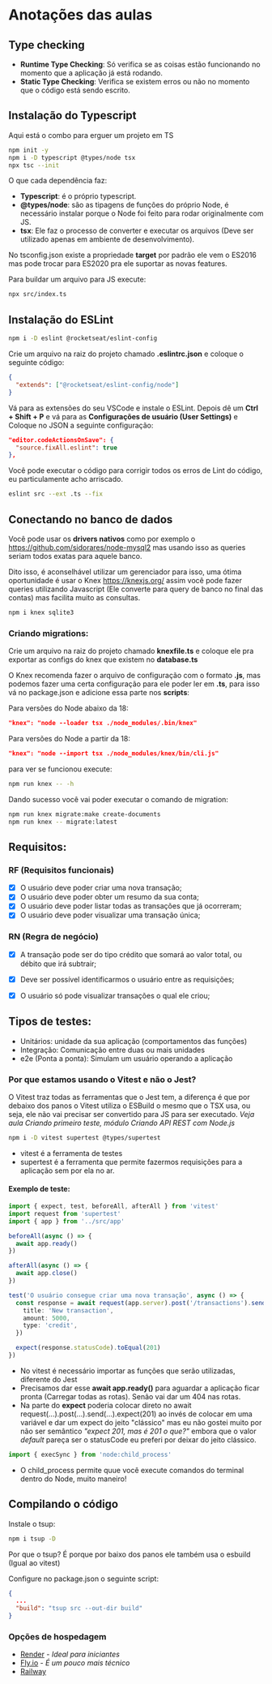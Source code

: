 # Anotações das aulas

## Type checking
- <b>Runtime Type Checking</b>: Só verifica se as coisas estão funcionando no momento que a aplicação já está rodando.
- <b>Static Type Checking</b>: Verifica se existem erros ou não no momento que o código está sendo escrito.

## Instalação do Typescript
Aqui está o combo para erguer um projeto em TS
```bash
npm init -y
npm i -D typescript @types/node tsx
npx tsc --init
```
O que cada dependência faz:
- **Typescript**: é o próprio typescript.
- **@types/node**: são as tipagens de funções do próprio Node, é necessário instalar porque o Node foi feito para rodar originalmente com JS.
- **tsx**: Ele faz o processo de converter e executar os arquivos (Deve ser utilizado apenas em ambiente de desenvolvimento).

No tsconfig.json existe a propriedade **target** por padrão ele vem o ES2016 mas pode trocar para ES2020 pra ele suportar as novas features.

Para buildar um arquivo para JS execute:
```bash
npx src/index.ts
```

## Instalação do ESLint
```bash
npm i -D eslint @rocketseat/eslint-config
```
Crie um arquivo na raiz do projeto chamado **.eslintrc.json** e coloque o seguinte código:
```json
{
  "extends": ["@rocketseat/eslint-config/node"]
}
```
Vá para as extensões do seu VSCode e instale o ESLint.
Depois dê um **Ctrl + Shift + P** e vá para as **Configurações de usuário (User Settings)** e Coloque no JSON a seguinte configuração:
```json
"editor.codeActionsOnSave": {
  "source.fixAll.eslint": true
},
```

Você pode executar o código para corrigir todos os erros de Lint do código, eu particulamente acho arriscado.
```bash
eslint src --ext .ts --fix
```

## Conectando no banco de dados
Você pode usar os **drivers nativos** como por exemplo o https://github.com/sidorares/node-mysql2 mas usando isso as queries seriam todos exatas para aquele banco.

Dito isso, é aconselhável utilizar um gerenciador para isso, uma ótima oportunidade é usar o Knex https://knexjs.org/ assim você pode fazer queries utilizando Javascript (Ele converte para query de banco no final das contas) mas facilita muito as consultas.

```bash
npm i knex sqlite3
```

### Criando migrations:
Crie um arquivo na raiz do projeto chamado **knexfile.ts** e coloque ele pra exportar as configs do knex que existem no **database.ts**

O Knex recomenda fazer o arquivo de configuração com o formato **.js**, mas podemos fazer uma certa configuração para ele poder ler em **.ts**, para isso vá no package.json e adicione essa parte nos **scripts**:

Para versões do Node abaixo da 18:
```json
"knex": "node --loader tsx ./node_modules/.bin/knex"
```
Para versões do Node a partir da 18:
```json
"knex": "node --import tsx ./node_modules/knex/bin/cli.js"
```

para ver se funcionou execute:
```bash
npm run knex -- -h
```
Dando sucesso você vai poder executar o comando de migration:
```bash
npm run knex migrate:make create-documents 
npm run knex -- migrate:latest
```

## Requisitos:
### RF (Requisitos funcionais)
- [x] O usuário deve poder criar uma nova transação;
- [x] O usuário deve poder obter um resumo da sua conta;
- [x] O usuário deve poder listar todas as transações que já ocorreram;
- [x] O usuário deve poder visualizar uma transação única;

### RN (Regra de negócio)
- [x] A transação pode ser do tipo crédito que somará ao valor total, ou débito que irá subtrair;
- [x] Deve ser possível identificarmos o usuário entre as requisições;
- [x] O usuário só pode visualizar transações o qual ele criou;


## Tipos de testes: 
- Unitários: unidade da sua aplicação (comportamentos das funções)
- Integração: Comunicação entre duas ou mais unidades
- e2e (Ponta a ponta): Simulam um usuário operando a aplicação

### Por que estamos usando o Vitest e não o Jest?
O Vitest traz todas as ferramentas que o Jest tem, a diferença é que por debaixo dos panos o Vitest utiliza o ESBuild o mesmo que o TSX usa, ou seja, ele não vai precisar ser convertido para JS para ser executado. *Veja aula Criando primeiro teste, módulo Criando API REST com Node.js*

```bash
npm i -D vitest supertest @types/supertest
```
- vitest é a ferramenta de testes
- supertest é a ferramenta que permite fazermos requisições para a aplicação sem por ela no ar.

#### Exemplo de teste:
```typescript
import { expect, test, beforeAll, afterAll } from 'vitest'
import request from 'supertest'
import { app } from '../src/app'

beforeAll(async () => {
  await app.ready()
})

afterAll(async () => {
  await app.close()
})

test('O usuário consegue criar uma nova transação', async () => {
  const response = await request(app.server).post('/transactions').send({
    title: 'New transaction',
    amount: 5000,
    type: 'credit',
  })

  expect(response.statusCode).toEqual(201)
})
```

- No vitest é necessário importar as funções que serão utilizadas, diferente do Jest
- Precisamos dar esse **await app.ready()** para aguardar a aplicação ficar pronta (Carregar todas as rotas). Senão vai dar um 404 nas rotas.
- Na parte do **expect** poderia colocar direto no await request(...).post(...).send(...).expect(201) ao invés de colocar em uma variável e dar um expect do jeito "clássico" mas eu não gostei muito por não ser semântico *"expect 201, mas é 201 o que?"* embora que o valor *default* pareça ser o statusCode eu preferi por deixar do jeito clássico.


```javascript
import { execSync } from 'node:child_process'
```
- O child_process permite quue você execute comandos do terminal dentro do Node, muito maneiro!

## Compilando o código
Instale o tsup:
```bash
npm i tsup -D
```

Por que o tsup? É porque por baixo dos panos ele também usa o esbuild (Igual ao vitest)

Configure no package.json o seguinte script:
```json
{
  ...
  "build": "tsup src --out-dir build"
}
```

### Opções de hospedagem
- [Render](https://render.com/) - *Ideal para iniciantes*
- [Fly.io](https://fly.io/) - *É um pouco mais técnico*
- [Railway](https://railway.app/)
